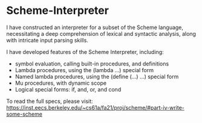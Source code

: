 # Scheme-Interpreter
I have constructed an interpreter for a subset of the Scheme language, necessitating a deep comprehension of lexical and syntactic analysis, along with intricate input parsing skills.

I have developed features of the Scheme Interpreter, including:
- symbol evaluation, calling built-in procedures, and definitions
- Lambda procedures, using the (lambda ...) special form
- Named lambda procedures, using the (define (...) ...) special form
- Mu procedures, with dynamic scope
- Logical special forms: if, and, or, and cond

To read the full specs, please visit: https://inst.eecs.berkeley.edu/~cs61a/fa21/proj/scheme/#part-iv-write-some-scheme
